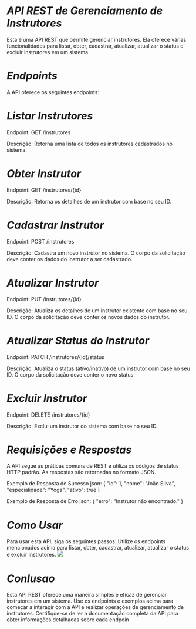 # *API REST de Gerenciamento de Instrutores*
Esta é uma API REST que permite gerenciar instrutores. Ela oferece várias funcionalidades para listar, obter, cadastrar, atualizar, atualizar o status e excluir instrutores em um sistema.

# *Endpoints*
A API oferece os seguintes endpoints:

# *Listar Instrutores*
Endpoint: GET /instrutores

Descrição: Retorna uma lista de todos os instrutores cadastrados no sistema.

# *Obter Instrutor*
Endpoint: GET /instrutores/{id}

Descrição: Retorna os detalhes de um instrutor com base no seu ID.

# *Cadastrar Instrutor*
Endpoint: POST /instrutores

Descrição: Cadastra um novo instrutor no sistema. O corpo da solicitação deve conter os dados do instrutor a ser cadastrado.

# *Atualizar Instrutor*
Endpoint: PUT /instrutores/{id}

Descrição: Atualiza os detalhes de um instrutor existente com base no seu ID. O corpo da solicitação deve conter os novos dados do instrutor.

# *Atualizar Status do Instrutor*
Endpoint: PATCH /instrutores/{id}/status

Descrição: Atualiza o status (ativo/inativo) de um instrutor com base no seu ID. O corpo da solicitação deve conter o novo status.

# *Excluir Instrutor*
Endpoint: DELETE /instrutores/{id}

Descrição: Exclui um instrutor do sistema com base no seu ID.

# *Requisições e Respostas*
A API segue as práticas comuns de REST e utiliza os códigos de status HTTP padrão. As respostas são retornadas no formato JSON.

Exemplo de Resposta de Sucesso
json:
{
    "id": 1,
    "nome": "João Silva",
    "especialidade": "Yoga",
    "ativo": true
}

Exemplo de Resposta de Erro
json:
{
    "erro": "Instrutor não encontrado."
}

# *Como Usar*
Para usar esta API, siga os seguintes passos:
Utilize os endpoints mencionados acima para listar, obter, cadastrar, atualizar, atualizar o status e excluir instrutores.
<img src="https://postimg.cc/Fk7rNK10"> 

# *Conlusao*
Esta API REST oferece uma maneira simples e eficaz de gerenciar instrutores em um sistema. Use os endpoints e exemplos acima para começar a interagir com a API e realizar operações de gerenciamento de instrutores. 
Certifique-se de ler a documentação completa da API para obter informações detalhadas sobre cada endpoin
